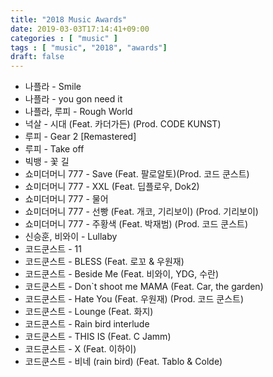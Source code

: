 ```yaml
---
title: "2018 Music Awards"
date: 2019-03-03T17:14:41+09:00
categories : [ "music" ]
tags : [ "music", "2018", "awards"]
draft: false
---
```


* 나플라 - Smile
* 나플라 - you gon need it
* 나플라, 루피 - Rough World
* 넉살 - 시대 (Feat. 카더가든) (Prod. CODE KUNST)
* 루피 - Gear 2 [Remastered]
* 루피 - Take off
* 빅뱅 - 꽃 길
* 쇼미더머니 777 - Save (Feat. 팔로알토)(Prod. 코드 쿤스트)
* 쇼미더머니 777 - XXL (Feat. 딥플로우, Dok2)
* 쇼미더머니 777 - 물어
* 쇼미더머니 777 - 선빵 (Feat. 개코, 기리보이) (Prod. 기리보이)
* 쇼미더머니 777 - 주황색 (Feat. 박재범) (Prod. 코드 쿤스트)
* 신승훈, 비와이 - Lullaby
* 코드쿤스트 - 11
* 코드쿤스트 - BLESS (Feat. 로꼬 & 우원재)
* 코드쿤스트 - Beside Me (Feat. 비와이, YDG, 수란)
* 코드쿤스트 - Don`t shoot me MAMA (Feat. Car, the garden)
* 코드쿤스트 - Hate You (Feat. 우원재) (Prod. 코드 쿤스트)
* 코드쿤스트 - Lounge (Feat. 화지)
* 코드쿤스트 - Rain bird interlude
* 코드쿤스트 - THIS IS (Feat. C Jamm)
* 코드쿤스트 - X (Feat. 이하이)
* 코드쿤스트 - 비네 (rain bird) (Feat. Tablo & Colde)